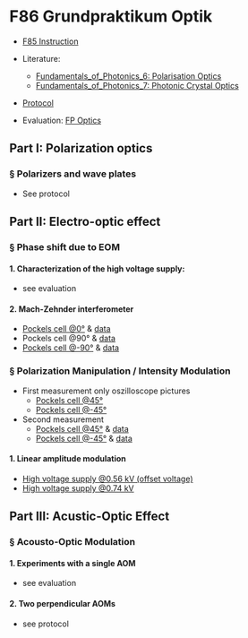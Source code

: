 # F86 Grundpraktikum Optik

- [F85 Instruction](https://www.physi.uni-heidelberg.de/Einrichtungen/FP/anleitungen/F85.pdf)

- Literature: 
  - [Fundamentals_of_Photonics_6: Polarisation Optics](https://github.com/anananlyjlyj/physics-FP-Uni-HD/blob/master/F86%20Grundpraktikum%20Optik/Fundamentals_of_Photonics_----_(6_POLARIZATION_OPTICS).pdf) 
  - [Fundamentals_of_Photonics_7: Photonic Crystal Optics](https://github.com/anananlyjlyj/physics-FP-Uni-HD/blob/master/F86%20Grundpraktikum%20Optik/Fundamentals_of_Photonics_----_(7_PHOTONIC-CRYSTAL_OPTICS).pdf)

- [Protocol](https://github.com/anananlyjlyj/physics-FP-Uni-HD/blob/master/F86%20Grundpraktikum%20Optik/Protocol.pdf)

- Evaluation: [FP Optics](https://github.com/anananlyjlyj/physics-FP-Uni-HD/blob/master/F86%20Grundpraktikum%20Optik/FP%20Optics.ipynb)

## Part I: Polarization optics

### § Polarizers and wave plates

- See protocol

## Part II: Electro-optic effect

### § Phase shift due to EOM

#### 1. Characterization of the high voltage supply: 

- see evaluation

#### 2. Mach-Zehnder interferometer

- [Pockels cell @0°](https://github.com/anananlyjlyj/physics-FP-Uni-HD/blob/master/F86%20Grundpraktikum%20Optik/tek00000.png) & [data](https://github.com/anananlyjlyj/physics-FP-Uni-HD/blob/master/F86%20Grundpraktikum%20Optik/Pockel0.txt)
- Pockels cell @90° & [data](https://github.com/anananlyjlyj/physics-FP-Uni-HD/blob/master/F86%20Grundpraktikum%20Optik/Pockel90.txt)
- [Pockels cell @-90°](https://github.com/anananlyjlyj/physics-FP-Uni-HD/blob/master/F86%20Grundpraktikum%20Optik/tek00001.png) & [data](https://github.com/anananlyjlyj/physics-FP-Uni-HD/blob/master/F86%20Grundpraktikum%20Optik/Pockel_90.txt)

### § Polarization Manipulation / Intensity Modulation

- First measurement only oszilloscope pictures
  - [Pockels cell @45°](https://github.com/anananlyjlyj/physics-FP-Uni-HD/blob/master/F86%20Grundpraktikum%20Optik/tek00005.png)
  - [Pockels cell @-45°](https://github.com/anananlyjlyj/physics-FP-Uni-HD/blob/master/F86%20Grundpraktikum%20Optik/tek00006.png)
- Second measurement
  - [Pockels cell @45°](https://github.com/anananlyjlyj/physics-FP-Uni-HD/blob/master/F86%20Grundpraktikum%20Optik/45.png) & [data](https://github.com/anananlyjlyj/physics-FP-Uni-HD/blob/master/F86%20Grundpraktikum%20Optik/Pockel45.txt)
  - [Pockels cell @-45°](https://github.com/anananlyjlyj/physics-FP-Uni-HD/blob/master/F86%20Grundpraktikum%20Optik/_45.png) & [data](https://github.com/anananlyjlyj/physics-FP-Uni-HD/blob/master/F86%20Grundpraktikum%20Optik/Pockel_45.txt)

#### 1. Linear amplitude modulation

- [High voltage supply @0.56 kV (offset voltage)](https://github.com/anananlyjlyj/physics-FP-Uni-HD/blob/master/F86%20Grundpraktikum%20Optik/tek00007.png)
- [High voltage supply @0.74 kV](https://github.com/anananlyjlyj/physics-FP-Uni-HD/blob/master/F86%20Grundpraktikum%20Optik/tek00007.png)

## Part III: Acustic-Optic Effect

### § Acousto-Optic Modulation

#### 1. Experiments with a single AOM

- see evaluation

#### 2. Two perpendicular AOMs

- see protocol